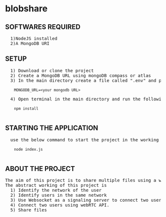 # blobshare
## SOFTWARES REQUIRED
<pre>
  1)NodeJS installed
  2)A MongoDB URI
</pre>
## SETUP
<pre>
  1) Download or clone the project
  2) Create a MongoDB URL using mongoDB compass or atlas
  3) In the main directory create a file called ".env" and paste the following content
  <code>
    MONGODB_URL=&lt;your mongodb URL&gt;
  </code>
  4) Open terminal in the main directory and run the following command
  <code>
    npm install
  </code>
</pre>
## STARTING THE APPLICATION
<pre>
  use the below command to start the project in the working directory
  <code>
    node index.js
  </code>
</pre>
## ABOUT THE PROJECT
<pre>
The aim of this project is to share multiple files using a web browser. It is inspired from Snapdrop.
The abstract working of this project is
  1) Identify the network of the user
  2) Identify users in the same network
  3) Use Websocket as a signaling server to connect two users
  4) Connect two users using webRTC API.
  5) Share files
</pre>

